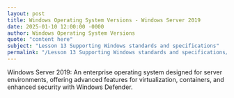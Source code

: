 ```yaml
---
layout: post
title: Windows Operating System Versions - Windows Server 2019
date: 2025-01-10 12:00:00 -0000
author: Windows Operating System Versions
quote: "content here"
subject: "Lesson 13 Supporting Windows standards and specifications"
permalink: "/Lesson 13 Supporting Windows standards and specifications/Windows Operating System Versions/Windows Operating System Versions - Windows Server 2019"
---
```


Windows Server 2019: An enterprise operating system designed for server environments, offering advanced features for virtualization, containers, and enhanced security with Windows Defender.
